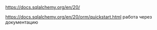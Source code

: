 https://docs.sqlalchemy.org/en/20/


https://docs.sqlalchemy.org/en/20/orm/quickstart.html 
работа через документацию